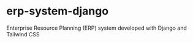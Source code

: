 # erp-system-django
Enterprise Resource Planning (ERP) system developed with Django and Tailwind CSS
